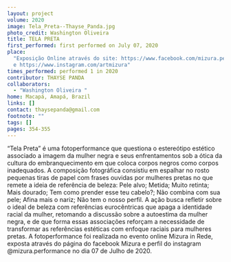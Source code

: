 ```yaml
---
layout: project
volume: 2020
image: Tela_Preta--Thayse_Panda.jpg
photo_credit: Washington Oliveira
title: TELA PRETA
first_performed: first performed on July 07, 2020
place:
  "Exposição Online através do site: https://www.facebook.com/mizura.performance
  e https://www.instagram.com/artmizura"
times_performed: performed 1 in 2020
contributor: THAYSE PANDA
collaborators:
  - "Washington Oliveira "
home: Macapá, Amapá, Brazil
links: []
contact: thaysepanda@gmail.com
footnote: ""
tags: []
pages: 354-355
---
```


“Tela Preta” é uma fotoperformance que questiona o estereótipo estético associado a imagem da mulher negra e seus enfrentamentos sob a ótica da cultura do embranquecimento em que coloca corpos negros como corpos inadequados. A composição fotográfica consistiu em espalhar no rosto pequenas tiras de papel com frases ouvidas por mulheres pretas no que remete a ideia de referência de beleza: Pele alvo; Metida; Muito retinta; Mais dourado; Tem como prender esse teu cabelo?; Não combina com sua pele; Afina mais o nariz; Não tem o nosso perfil. A ação busca refletir sobre o ideal de beleza com referências eurocêntricas que apaga a identidade racial da mulher, retomando a discussão sobre a autoestima da mulher negra, e de que forma essas associações reforçam a necessidade de transformar as referências estéticas com enfoque raciais para mulheres pretas. A fotoperformance foi realizada no evento online Mizura in Rede, exposta através do página do facebook Mizura e perfil do instagram @mizura.performance no dia 07 de Julho de 2020.
